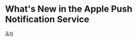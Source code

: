 

# What's New in the Apple Push Notification Service





[출처](https://developer.apple.com/videos/play/wwdc2016/724/ )